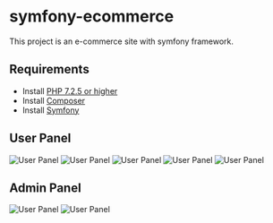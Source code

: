# symfony-ecommerce
This project is an e-commerce site with symfony framework.

Requirements
--
- Install [PHP 7.2.5 or higher](https://www.php.net/downloads)
- Install [Composer](https://getcomposer.org/download/)
- Install [Symfony](https://symfony.com/download/)


## User Panel
![User Panel](https://github.com/ozanergon/symfony-ecommerce/blob/master/Images/1.PNG)
![User Panel](https://github.com/ozanergon/symfony-ecommerce/blob/master/Images/2.PNG)
![User Panel](https://github.com/ozanergon/symfony-ecommerce/blob/master/Images/3.PNG)
![User Panel](https://github.com/ozanergon/symfony-ecommerce/blob/master/Images/4.PNG)
![User Panel](https://github.com/ozanergon/symfony-ecommerce/blob/master/Images/5.PNG)

## Admin Panel
![User Panel](https://github.com/ozanergon/symfony-ecommerce/blob/master/Images/6.PNG)
![User Panel](https://github.com/ozanergon/symfony-ecommerce/blob/master/Images/7.PNG)

